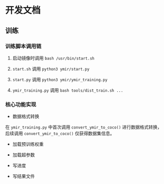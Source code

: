 # 开发文档

## 训练

### 训练脚本调用链

1. 启动镜像时调用 `bash /usr/bin/start.sh`

2. `start.sh` 调用  `python3 ymir/start.py`

3. `start.py` 调用  `python3 ymir/ymir_training.py`

4. `ymir_training.py` 调用 `bash tools/dist_train.sh ...`

### 核心功能实现

- 数据格式转换

在 `ymir_training.py` 中首次调用 `convert_ymir_to_coco()` 进行数据格式转换，后续调用 `convert_ymir_to_coco()` 仅获得数据集信息。

- 加载预训练权重

- 加载超参数

- 写进度

- 写结果文件
